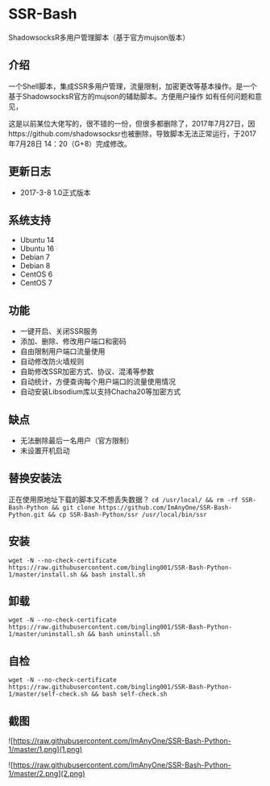 # SSR-Bash #
ShadowsocksR多用户管理脚本（基于官方mujson版本）

## 介绍 ##
一个Shell脚本，集成SSR多用户管理，流量限制，加密更改等基本操作。是一个基于ShadowsocksR官方的mujson的辅助脚本。方便用户操作
如有任何问题和意见，

这是以前某位大佬写的，很不错的一份，但很多都删除了，2017年7月27日，因https://github.com/shadowsocksr也被删除，导致脚本无法正常运行，于2017年7月28日 14：20（G+8）完成修改。
## 更新日志 ##
- 2017-3-8 1.0正式版本

## 系统支持 ##
* Ubuntu 14
* Ubuntu 16
* Debian 7
* Debian 8
* CentOS 6
* CentOS 7

## 功能 ##
- 一键开启、关闭SSR服务
- 添加、删除、修改用户端口和密码
- 自由限制用户端口流量使用
- 自动修改防火墙规则
- 自助修改SSR加密方式、协议、混淆等参数
- 自动统计，方便查询每个用户端口的流量使用情况
- 自动安装Libsodium库以支持Chacha20等加密方式

## 缺点 ##
- 无法删除最后一名用户（官方限制）
- 未设置开机启动

## 替换安装法
正在使用原地址下载的脚本又不想丢失数据？
`cd /usr/local/ && rm -rf SSR-Bash-Python && git clone https://github.com/ImAnyOne/SSR-Bash-Python.git && cp SSR-Bash-Python/ssr /usr/local/bin/ssr`

## 安装 ##
    wget -N --no-check-certificate https://raw.githubusercontent.com/bingling001/SSR-Bash-Python-1/master/install.sh && bash install.sh

## 卸载 ##
    wget -N --no-check-certificate https://raw.githubusercontent.com/bingling001/SSR-Bash-Python-1/master/uninstall.sh && bash uninstall.sh
    
## 自检 ##
    wget -N --no-check-certificate https://raw.githubusercontent.com/bingling001/SSR-Bash-Python-1/master/self-check.sh && bash self-check.sh

## 截图 ##
![https://raw.githubusercontent.com/ImAnyOne/SSR-Bash-Python-1/master/1.png](1.png)

![https://raw.githubusercontent.com/ImAnyOne/SSR-Bash-Python-1/master/2.png](2.png)


